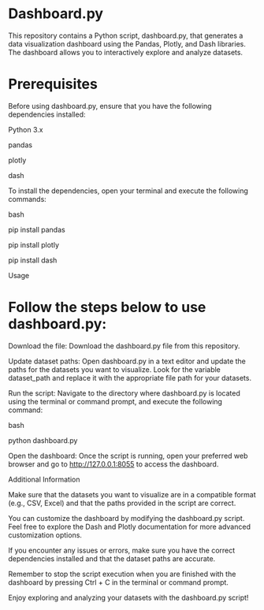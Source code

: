 ﻿
# Dashboard.py

  

This repository contains a Python script, dashboard.py, that generates a data visualization dashboard using the Pandas, Plotly, and Dash libraries. The dashboard allows you to interactively explore and analyze datasets.

  

# Prerequisites

  

Before using dashboard.py, ensure that you have the following dependencies installed:

  

Python 3.x

pandas

plotly

dash

To install the dependencies, open your terminal and execute the following commands:

  

bash

  

pip install pandas

pip install plotly

pip install dash

Usage

  

# Follow the steps below to use dashboard.py:

  

Download the file: Download the dashboard.py file from this repository.

Update dataset paths: Open dashboard.py in a text editor and update the paths for the datasets you want to visualize. Look for the variable dataset_path and replace it with the appropriate file path for your datasets.

Run the script: Navigate to the directory where dashboard.py is located using the terminal or command prompt, and execute the following command:

bash

  

python dashboard.py

Open the dashboard: Once the script is running, open your preferred web browser and go to http://127.0.0.1:8055 to access the dashboard.

Additional Information

  

Make sure that the datasets you want to visualize are in a compatible format (e.g., CSV, Excel) and that the paths provided in the script are correct.

You can customize the dashboard by modifying the dashboard.py script. Feel free to explore the Dash and Plotly documentation for more advanced customization options.

If you encounter any issues or errors, make sure you have the correct dependencies installed and that the dataset paths are accurate.

Remember to stop the script execution when you are finished with the dashboard by pressing Ctrl + C in the terminal or command prompt.

Enjoy exploring and analyzing your datasets with the dashboard.py script!
